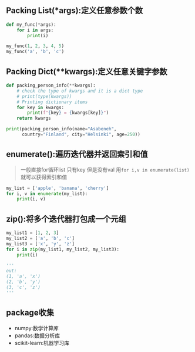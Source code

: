 ## Packing List(*args):定义任意参数个数
```python
def my_func(*args):
    for i in args:
        print(i)

my_func(1, 2, 3, 4, 5)
my_func('a', 'b', 'c')
```

## Packing Dict(**kwargs):定义任意关键字参数
```python
def packing_person_info(**kwargs):
    # check the type of kwargs and it is a dict type
    # print(type(kwargs))
    # Printing dictionary items
    for key in kwargs:
        print(f"{key} = {kwargs[key]}")
    return kwargs

print(packing_person_info(name="Asabeneh",
      country="Finland", city="Helsinki", age=250))
```

## enumerate():遍历迭代器并返回索引和值
> 一般直接for循环list 只有key 但是没有val  用`for i,v in enumerate(list)` 就可以获得索引和值
```python
my_list = ['apple', 'banana', 'cherry']
for i, v in enumerate(my_list):
    print(i, v)
```

## zip():将多个迭代器打包成一个元组
```python
my_list1 = [1, 2, 3]
my_list2 = ['a', 'b', 'c']
my_list3 = ['x', 'y', 'z']
for i in zip(my_list1, my_list2, my_list3):
    print(i)

'''
out: 
(1, 'a', 'x')
(2, 'b', 'y')
(3, 'c', 'z')
'''
```

## package收集
- numpy:数学计算库
- pandas:数据分析库
- scikit-learn:机器学习库